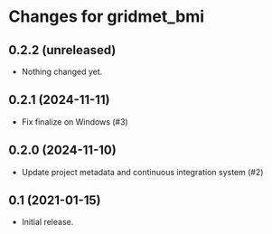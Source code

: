 # Changes for gridmet_bmi

## 0.2.2 (unreleased)


- Nothing changed yet.


## 0.2.1 (2024-11-11)

- Fix finalize on Windows (#3)


## 0.2.0 (2024-11-10)

- Update project metadata and continuous integration system (#2)


## 0.1 (2021-01-15)

- Initial release.
